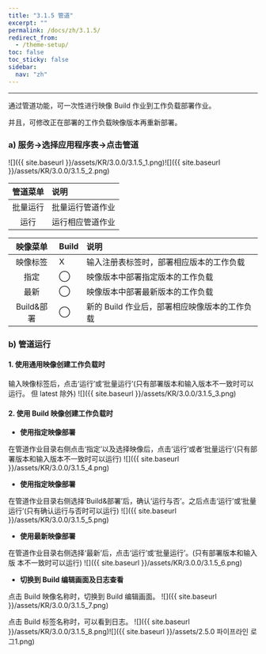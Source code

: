```yaml
---
title: "3.1.5 管道"
excerpt: ""
permalink: /docs/zh/3.1.5/
redirect_from:
  - /theme-setup/
toc: false
toc_sticky: false
sidebar:
  nav: "zh"
---
```


---
通过管道功能，可一次性进行映像 Build 作业到工作负载部署作业。

并且，可修改正在部署的工作负载映像版本再重新部署。

### a\) 服务→选择应用程序表→点击管道
![]({{ site.baseurl }}/assets/KR/3.0.0/3.1.5_1.png)![]({{ site.baseurl }}/assets/KR/3.0.0/3.1.5_2.png)

| **管道菜单** | **说明** |
| :---: | :--- |
| 批量运行 | 批量运行管道作业 |
| 运行 | 运行相应管道作业 |

| **映像菜单** | **Build** | **说明** |
| :---: | :--- | :--- |
| 映像标签 | X | 输入注册表标签时，部署相应版本的工作负载 |
| 指定 | ⃝ | 映像版本中部署指定版本的工作负载 |
| 最新 | ⃝ | 映像版本中部署最新版本的工作负载 |
| Build&部署 | ⃝ | 新的 Build 作业后，部署相应映像版本的工作负载 |

### b\) 管道运行

#### 1. 使用通用映像创建工作负载时

输入映像标签后，点击‘运行’或‘批量运行’(只有部署版本和输入版本不一致时可以运行。 但 latest 除外)
![]({{ site.baseurl }}/assets/KR/3.0.0/3.1.5_3.png)

#### 2. 使用 Build 映像创建工作负载时

* **使用指定映像部署**

在管道作业目录右侧点击‘指定’以及选择映像后，点击‘运行’或者‘批量运行’(只有部 署版本和输入版本不一致时可以运行)
![]({{ site.baseurl }}/assets/KR/3.0.0/3.1.5_4.png)

* **使用指定映像部署**

在管道作业目录右侧选择‘Build&部署’后，确认‘运行与否’。之后点击‘运行’或‘批量 运行’(只有确认运行与否时可以运行)
![]({{ site.baseurl }}/assets/KR/3.0.0/3.1.5_5.png)

* **使用最新映像部署**

在管道作业目录右侧选择‘最新’后，点击‘运行’或‘批量运行’。(只有部署版本和输入版 本不一致时可以运行)
![]({{ site.baseurl }}/assets/KR/3.0.0/3.1.5_6.png)

* **切换到 Build 编辑画面及日志查看**

点击 Build 映像名称时，切换到 Build 编辑画面。
![]({{ site.baseurl }}/assets/KR/3.0.0/3.1.5_7.png)

点击 Build 标签名称时，可以看到日志。
![]({{ site.baseurl }}/assets/KR/3.0.0/3.1.5_8.png)![]({{ site.baseurl }}/assets/2.5.0 파이프라인 로그1.png)
